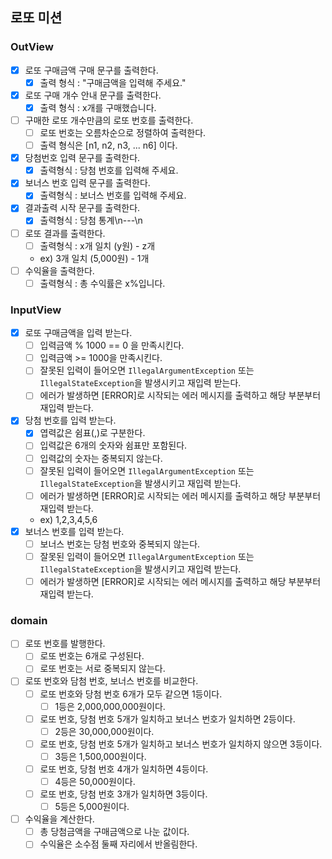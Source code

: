 ## 로또 미션

### OutView
- [X] 로또 구매금액 구매 문구를 출력한다.
  - [X] 출력 형식 : "구매금액을 입력해 주세요."
- [X] 로또 구매 개수 안내 문구를 출력한다.
  - [X] 출력 형식 : x개를 구매했습니다.
- [ ] 구매한 로또 개수만큼의 로또 번호를 출력한다.
  - [ ] 로또 번호는 오름차순으로 정렬하여 출력한다.
  - [ ] 출력 형식은 [n1, n2, n3, ... n6] 이다.
- [X] 당첨번호 입력 문구를 출력한다.
  - [X] 출력형식 : 당첨 번호를 입력해 주세요.
- [X] 보너스 번호 입력 문구를 출력한다.
  - [X] 출력형식 : 보너스 번호를 입력해 주세요.
- [X] 결과출력 시작 문구를 출력한다.
  - [X] 출력형식 : 당첨 통계\n---\n
- [ ] 로또 결과를 출력한다.
  - [ ] 출력형식 : x개 일치 (y원) - z개
  - ex) 3개 일치 (5,000원) - 1개
- [ ] 수익율을 출력한다.
  - [ ] 출력형식 : 총 수익률은 x%입니다.

### InputView
- [X] 로또 구매금액을 입력 받는다.
  - [ ] 입력금액 % 1000 == 0 을 만족시킨다.
  - [ ] 입력금액 >= 1000을 만족시킨다.
  - [ ] 잘못된 입력이 들어오면 `IllegalArgumentException` 또는 `IllegalStateException`을 발생시키고 재입력 받는다.
  - [ ] 에러가 발생하면 [ERROR]로 시작되는 에러 메시지를 출력하고 해당 부분부터 재입력 받는다.
- [X] 당첨 번호를 입력 받는다.
  - [X] 엽력값은 쉼표(,)로 구분한다.
  - [ ] 입력값은 6개의 숫자와 쉼표만 포함된다.
  - [ ] 입력값의 숫자는 중복되지 않는다.
  - [ ] 잘못된 입력이 들어오면 `IllegalArgumentException` 또는 `IllegalStateException`을 발생시키고 재입력 받는다.
  - [ ] 에러가 발생하면 [ERROR]로 시작되는 에러 메시지를 출력하고 해당 부분부터 재입력 받는다.
  - ex) 1,2,3,4,5,6
- [X] 보너스 번호를 입력 받는다.
  - [ ] 보너스 번호는 당첨 번호와 중복되지 않는다.
  - [ ] 잘못된 입력이 들어오면 `IllegalArgumentException` 또는 `IllegalStateException`을 발생시키고 재입력 받는다.
  - [ ] 에러가 발생하면 [ERROR]로 시작되는 에러 메시지를 출력하고 해당 부분부터 재입력 받는다.
### domain
- [ ] 로또 번호를 발행한다.
  - [ ] 로또 번호는 6개로 구성된다.
  - [ ] 로또 번호는 서로 중복되지 않는다.
- [ ] 로또 번호와 담첨 번호, 보너스 번호를 비교한다.
  - [ ] 로또 번호와 당첨 번호 6개가 모두 같으면 1등이다.
    - [ ] 1등은 2,000,000,000원이다.
  - [ ] 로또 번호, 당첨 번호 5개가 일치하고 보너스 번호가 일치하면 2등이다.
    - [ ] 2등은 30,000,000원이다.
  - [ ] 로또 번호, 당첨 번호 5개가 일치하고 보너스 번호가 일치하지 않으면 3등이다.
    - [ ] 3등은 1,500,000원이다.
  - [ ] 로또 번호, 당첨 번호 4개가 일치하면 4등이다.
    - [ ] 4등은 50,000원이다.
  - [ ] 로또 번호, 당첨 번호 3개가 일치하면 3등이다.
    - [ ] 5등은 5,000원이다.
- [ ] 수익율을 계산한다.
  - [ ] 총 당첨금액을 구매금액으로 나눈 값이다.
  - [ ] 수익율은 소수점 둘째 자리에서 반올림한다.
